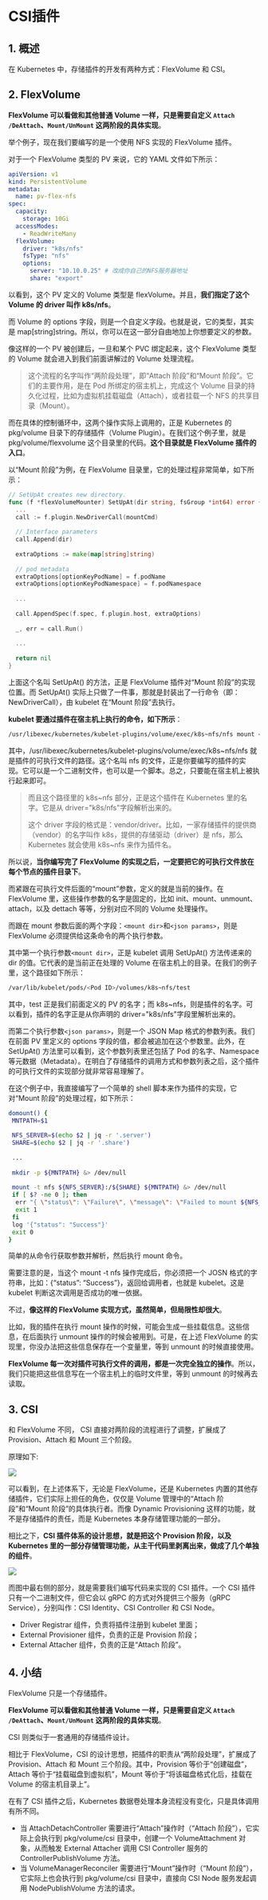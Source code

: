 # CSI插件



## 1. 概述

在 Kubernetes 中，存储插件的开发有两种方式：FlexVolume 和 CSI。



## 2. FlexVolume 

**FlexVolume 可以看做和其他普通 Volume 一样，只是需要自定义 `Attach /DeAttach`、`Mount/UnMount` 这两阶段的具体实现**。

举个例子，现在我们要编写的是一个使用 NFS 实现的 FlexVolume 插件。

对于一个 FlexVolume 类型的 PV 来说，它的 YAML 文件如下所示：

```yaml
apiVersion: v1
kind: PersistentVolume
metadata:
  name: pv-flex-nfs
spec:
  capacity:
    storage: 10Gi
  accessModes:
    - ReadWriteMany
  flexVolume:
    driver: "k8s/nfs"
    fsType: "nfs"
    options:
      server: "10.10.0.25" # 改成你自己的NFS服务器地址
      share: "export"
```

以看到，这个 PV 定义的 Volume 类型是 flexVolume。并且，**我们指定了这个 Volume 的 driver 叫作 k8s/nfs**。

而 Volume 的 options 字段，则是一个自定义字段。也就是说，它的类型，其实是 map[string]string。所以，你可以在这一部分自由地加上你想要定义的参数。

像这样的一个 PV 被创建后，一旦和某个 PVC 绑定起来，这个 FlexVolume 类型的 Volume 就会进入到我们前面讲解过的 Volume 处理流程。

> 这个流程的名字叫作“两阶段处理”，即“Attach 阶段”和“Mount 阶段”。它们的主要作用，是在 Pod 所绑定的宿主机上，完成这个 Volume 目录的持久化过程，比如为虚拟机挂载磁盘（Attach），或者挂载一个 NFS 的共享目录（Mount）。

而在具体的控制循环中，这两个操作实际上调用的，正是 Kubernetes 的 pkg/volume 目录下的存储插件（Volume Plugin）。在我们这个例子里，就是 pkg/volume/flexvolume 这个目录里的代码。**这个目录就是 FlexVolume 插件的入口**。

以“Mount 阶段”为例，在 FlexVolume 目录里，它的处理过程非常简单，如下所示：

```go
// SetUpAt creates new directory.
func (f *flexVolumeMounter) SetUpAt(dir string, fsGroup *int64) error {
  ...
  call := f.plugin.NewDriverCall(mountCmd)
  
  // Interface parameters
  call.Append(dir)
  
  extraOptions := make(map[string]string)
  
  // pod metadata
  extraOptions[optionKeyPodName] = f.podName
  extraOptions[optionKeyPodNamespace] = f.podNamespace
  
  ...
  
  call.AppendSpec(f.spec, f.plugin.host, extraOptions)
  
  _, err = call.Run()
  
  ...
  
  return nil
}
```

上面这个名叫 SetUpAt() 的方法，正是 FlexVolume 插件对“Mount 阶段”的实现位置。而 SetUpAt() 实际上只做了一件事，那就是封装出了一行命令（即：NewDriverCall），由 kubelet 在“Mount 阶段”去执行。

**kubelet 要通过插件在宿主机上执行的命令，如下所示**：

```sh
/usr/libexec/kubernetes/kubelet-plugins/volume/exec/k8s~nfs/nfs mount <mount dir> <json param>
```

其中，/usr/libexec/kubernetes/kubelet-plugins/volume/exec/k8s~nfs/nfs 就是插件的可执行文件的路径。这个名叫 nfs 的文件，正是你要编写的插件的实现。它可以是一个二进制文件，也可以是一个脚本。总之，只要能在宿主机上被执行起来即可。

> 而且这个路径里的 k8s~nfs 部分，正是这个插件在 Kubernetes 里的名字。它是从 driver="k8s/nfs"字段解析出来的。
>
> 这个 driver 字段的格式是：vendor/driver。比如，一家存储插件的提供商（vendor）的名字叫作 k8s，提供的存储驱动（driver）是 nfs，那么 Kubernetes 就会使用 k8s~nfs 来作为插件名。

所以说，**当你编写完了 FlexVolume 的实现之后，一定要把它的可执行文件放在每个节点的插件目录下**。

而紧跟在可执行文件后面的“mount”参数，定义的就是当前的操作。在 FlexVolume 里，这些操作参数的名字是固定的，比如 init、mount、unmount、attach，以及 dettach 等等，分别对应不同的 Volume 处理操作。

而跟在 mount 参数后面的两个字段：`<mount dir>`和`<json params>`，则是 FlexVolume 必须提供给这条命令的两个执行参数。

其中第一个执行参数`<mount dir>`，正是 kubelet 调用 SetUpAt() 方法传递来的 dir 的值。它代表的是当前正在处理的 Volume 在宿主机上的目录。在我们的例子里，这个路径如下所示：

```sh
/var/lib/kubelet/pods/<Pod ID>/volumes/k8s~nfs/test
```

其中，test 正是我们前面定义的 PV 的名字；而 k8s~nfs，则是插件的名字。可以看到，插件的名字正是从你声明的 driver="k8s/nfs"字段里解析出来的。

而第二个执行参数`<json params>`，则是一个 JSON Map 格式的参数列表。我们在前面 PV 里定义的 options 字段的值，都会被追加在这个参数里。此外，在 SetUpAt() 方法里可以看到，这个参数列表里还包括了 Pod 的名字、Namespace 等元数据（Metadata）。在明白了存储插件的调用方式和参数列表之后，这个插件的可执行文件的实现部分就非常容易理解了。



在这个例子中，我直接编写了一个简单的 shell 脚本来作为插件的实现，它对“Mount 阶段”的处理过程，如下所示：

```sh
domount() {
 MNTPATH=$1
 
 NFS_SERVER=$(echo $2 | jq -r '.server')
 SHARE=$(echo $2 | jq -r '.share')
 
 ...
 
 mkdir -p ${MNTPATH} &> /dev/null
 
 mount -t nfs ${NFS_SERVER}:/${SHARE} ${MNTPATH} &> /dev/null
 if [ $? -ne 0 ]; then
  err "{ \"status\": \"Failure\", \"message\": \"Failed to mount ${NFS_SERVER}:${SHARE} at ${MNTPATH}\"}"
  exit 1
 fi
 log '{"status": "Success"}'
 exit 0
}
```

简单的从命令行获取参数并解析，然后执行 mount 命令。

需要注意的是，当这个 mount -t nfs 操作完成后，你必须把一个 JOSN 格式的字符串，比如：{“status”: “Success”}，返回给调用者，也就是 kubelet。这是 kubelet 判断这次调用是否成功的唯一依据。





不过，**像这样的 FlexVolume 实现方式，虽然简单，但局限性却很大**。

比如，我的插件在执行 mount 操作的时候，可能会生成一些挂载信息。这些信息，在后面执行 unmount 操作的时候会被用到。可是，在上述 FlexVolume 的实现里，你没办法把这些信息保存在一个变量里，等到 unmount 的时候直接使用。

**FlexVolume 每一次对插件可执行文件的调用，都是一次完全独立的操作**。所以，我们只能把这些信息写在一个宿主机上的临时文件里，等到 unmount 的时候再去读取。

## 3. CSI

和 FlexVolume 不同， CSI 直接对两阶段的流程进行了调整，扩展成了 Provision、Attach 和 Mount 三个阶段。

原理如下:

![](assets/csi.png)

可以看到，在上述体系下，无论是 FlexVolume，还是 Kubernetes 内置的其他存储插件，它们实际上担任的角色，仅仅是 Volume 管理中的“Attach 阶段”和“Mount 阶段”的具体执行者。而像 Dynamic Provisioning 这样的功能，就不是存储插件的责任，而是 Kubernetes 本身存储管理功能的一部分。

相比之下，**CSI 插件体系的设计思想，就是把这个 Provision 阶段，以及 Kubernetes 里的一部分存储管理功能，从主干代码里剥离出来，做成了几个单独的组件**。

![](assets/csi-external-components.png)

而图中最右侧的部分，就是需要我们编写代码来实现的 CSI 插件。一个 CSI 插件只有一个二进制文件，但它会以 gRPC 的方式对外提供三个服务（gRPC Service），分别叫作：CSI Identity、CSI Controller 和 CSI Node。



* Driver Registrar 组件，负责将插件注册到 kubelet 里面；
* External Provisioner 组件，负责的正是 Provision 阶段；
* External Attacher 组件，负责的正是“Attach 阶段”。



## 4. 小结

FlexVolume 只是一个存储插件。

**FlexVolume 可以看做和其他普通 Volume 一样，只是需要自定义 `Attach /DeAttach`、`Mount/UnMount` 这两阶段的具体实现**。

CSI 则类似于一套通用的存储插件设计。

相比于 FlexVolume，CSI 的设计思想，把插件的职责从“两阶段处理”，扩展成了 Provision、Attach 和 Mount 三个阶段。其中，Provision 等价于“创建磁盘”，Attach 等价于“挂载磁盘到虚拟机”，Mount 等价于“将该磁盘格式化后，挂载在 Volume 的宿主机目录上”。

在有了 CSI 插件之后，Kubernetes 数据卷处理本身流程没有变化，只是具体调用有所不同。

* 当 AttachDetachController 需要进行“Attach”操作时（“Attach 阶段”），它实际上会执行到 pkg/volume/csi 目录中，创建一个 VolumeAttachment 对象，从而触发 External Attacher 调用 CSI Controller 服务的 ControllerPublishVolume 方法。
* 当 VolumeManagerReconciler 需要进行“Mount”操作时（“Mount 阶段”），它实际上也会执行到 pkg/volume/csi 目录中，直接向 CSI Node 服务发起调用 NodePublishVolume 方法的请求。